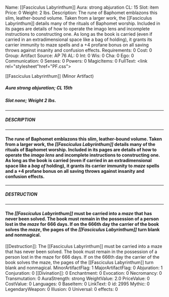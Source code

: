 Name: [[Fasciculus Labyrinthum]]
Aura: strong abjuration
CL: 15
Slot: item
Price: 0
Weight: 2 lbs.
Description: The rune of Baphomet emblazons this slim, leather-bound volume. Taken from a larger work, the [[Fasciculus Labyrinthum]] details many of the rituals of Baphomet worship. Included in its pages are details of how to operate the imago lens and incomplete instructions to constructing one. As long as the book is carried (even if carried in an extradimensional space like a bag of holding), it grants its carrier immunity to maze spells and a +4 profane bonus on all saving throws against insanity and confusion effects.
Requirements: 0
Cost: 0
Group: Artifact
Source: AP 76
AL: 0
Int: 0
Wis: 0
Cha: 0
Ego: 0
Communication: 0
Senses: 0
Powers: 0
MagicItems: 0
FullText: <link rel="stylesheet"href="PF.css"><div class="heading"><p class="alignleft">[[Fasciculus Labyrinthum]] (Minor Artifact)</p><div style="clear: both;"></div></div><div><h5><b>Aura </b>strong abjuration; <b>CL </b>15th</h5><h5><b>Slot </b>none; <b>Weight </b>2 lbs.</h5></div><hr/><div><h5><b>DESCRIPTION</b></h5></div><hr/><div><h4><p>The rune of Baphomet emblazons this slim, leather-bound volume. Taken from a larger work, the <i>[[Fasciculus Labyrinthum]]</i> details many of the rituals of Baphomet worship. Included in its pages are details of how to operate the <i>imago lens</i> and incomplete instructions to constructing one. As long as the book is carried (even if carried in an extradimensional space like a <i>bag of</i> holding), it grants its carrier immunity to <i>maze</i> spells and a +4 profane bonus on all saving throws against insanity and confusion effects.</p></h4></div><hr/><div><h5><b>DESTRUCTION</b></h5></div><hr/><div><h4><p>The <i>[[Fasciculus Labyrinthum]]</i> must be carried into a <i>maze</i> that has never been solved. The book must remain in the possession of a person lost in the <i>maze</i> for 666 days. If on the 666th day the carrier of the book solves the <i>maze</i>, the pages of the <i>[[Fasciculus Labyrinthum]]</i> turn blank and nonmagical.</p></h4></div>
[[Destruction]]: The [[Fasciculus Labyrinthum]] must be carried into a maze that has never been solved. The book must remain in the possession of a person lost in the maze for 666 days. If on the 666th day the carrier of the book solves the maze, the pages of the [[Fasciculus Labyrinthum]] turn blank and nonmagical.
MinorArtifactFlag: 1
MajorArtifactFlag: 0
Abjuration: 1
Conjuration: 0
[[Divination]]: 0
Enchantment: 0
Evocation: 0
Necromancy: 0
Transmutation: 0
AuraStrength: strong
WeightValue: 2.0
PriceValue: 0
CostValue: 0
Languages: 0
BaseItem: 0
LinkText: 0
id: 2995
Mythic: 0
LegendaryWeapon: 0
Illusion: 0
Universal: 0
effects: 0
